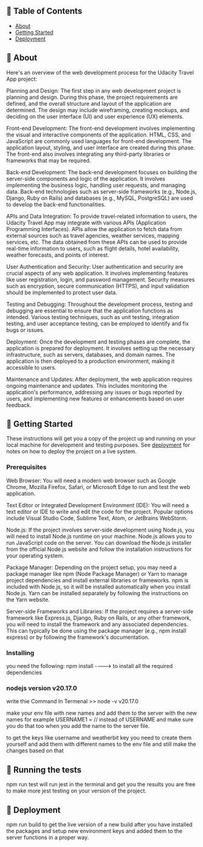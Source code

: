 
## 📝 Table of Contents

- [About](#about)
- [Getting Started](#getting_started)
- [Deployment](#deployment)


## 🧐 About 

Here's an overview of the web development process for the Udacity Travel App project:

Planning and Design: The first step in any web development project is planning and design. During this phase, the project requirements are defined, and the overall structure and layout of the application are determined. The design may include wireframing, creating mockups, and deciding on the user interface (UI) and user experience (UX) elements.

Front-end Development: The front-end development involves implementing the visual and interactive components of the application. HTML, CSS, and JavaScript are commonly used languages for front-end development. The application layout, styling, and user interface are created during this phase. The front-end also involves integrating any third-party libraries or frameworks that may be required.

Back-end Development: The back-end development focuses on building the server-side components and logic of the application. It involves implementing the business logic, handling user requests, and managing data. Back-end technologies such as server-side frameworks (e.g., Node.js, Django, Ruby on Rails) and databases (e.g., MySQL, PostgreSQL) are used to develop the back-end functionalities.

APIs and Data Integration: To provide travel-related information to users, the Udacity Travel App may integrate with various APIs (Application Programming Interfaces). APIs allow the application to fetch data from external sources such as travel agencies, weather services, mapping services, etc. The data obtained from these APIs can be used to provide real-time information to users, such as flight details, hotel availability, weather forecasts, and points of interest.

User Authentication and Security: User authentication and security are crucial aspects of any web application. It involves implementing features like user registration, login, and password management. Security measures such as encryption, secure communication (HTTPS), and input validation should be implemented to protect user data.

Testing and Debugging: Throughout the development process, testing and debugging are essential to ensure that the application functions as intended. Various testing techniques, such as unit testing, integration testing, and user acceptance testing, can be employed to identify and fix bugs or issues.

Deployment: Once the development and testing phases are complete, the application is prepared for deployment. It involves setting up the necessary infrastructure, such as servers, databases, and domain names. The application is then deployed to a production environment, making it accessible to users.

Maintenance and Updates: After deployment, the web application requires ongoing maintenance and updates. This includes monitoring the application's performance, addressing any issues or bugs reported by users, and implementing new features or enhancements based on user feedback.

## 🏁 Getting Started <a name = "getting_started"></a>

These instructions will get you a copy of the project up and running on your local machine for development and testing purposes. See [deployment](#deployment) for notes on how to deploy the project on a live system.

### Prerequisites

Web Browser: You will need a modern web browser such as Google Chrome, Mozilla Firefox, Safari, or Microsoft Edge to run and test the web application.

Text Editor or Integrated Development Environment (IDE): You will need a text editor or IDE to write and edit the code for the project. Popular options include Visual Studio Code, Sublime Text, Atom, or JetBrains WebStorm.

Node.js: If the project involves server-side development using Node.js, you will need to install Node.js runtime on your machine. Node.js allows you to run JavaScript code on the server. You can download the Node.js installer from the official Node.js website and follow the installation instructions for your operating system.

Package Manager: Depending on the project setup, you may need a package manager like npm (Node Package Manager) or Yarn to manage project dependencies and install external libraries or frameworks. npm is included with Node.js, so it will be installed automatically when you install Node.js. Yarn can be installed separately by following the instructions on the Yarn website.

Server-side Frameworks and Libraries: If the project requires a server-side framework like Express.js, Django, Ruby on Rails, or any other framework, you will need to install the framework and any associated dependencies. This can typically be done using the package manager (e.g., npm install express) or by following the framework's documentation.


### Installing

you need the following:
npm install ----> to install all the required dependencies 

### nodejs version  v20.17.0       
write thie Command In Termenal >> node -v 
v20.17.0


make your env file with new names and add them to the server with the new names
for example USERNAME1 = //     instead of USERNAME and make sure you do that too when you add the name to the server file.

to get the keys like username and weatherbit key you need to create them yourself and add them with different names
to the env file and still make the changes based on that


## 🔧 Running the tests 

npm run test will run jest in the terminal and get you the results
you are free to make more jest testing on your version of the project.


## 🚀 Deployment 

npm run build to get the live version of a new build after you have installed the packages and setup new environment keys and added them to the server functions in a proper way.






